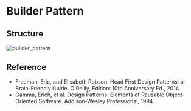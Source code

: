 # Builder Pattern

## Structure
![builder_pattern](https://raw.githubusercontent.com/Code2Bits/Design-Patterns-Java/master/Creational%20Patterns/Builder/Images/builder_pattern.png)

## Reference
* Freeman, Eric, and Elisabeth Robson. Head First Design Patterns: a Brain-Friendly Guide. O'Reilly, Edition: 10th Anniversary Ed., 2014.
* Gamma, Erich, et al. Design Patterns: Elements of Reusable Object-Oriented Software. Addison-Wesley Professional, 1994.